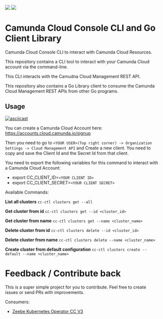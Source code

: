 <img src="https://img.shields.io/badge/Community%20Extension-An%20open%20source%20community%20maintained%20project-FF4700"> <img src="https://img.shields.io/badge/Lifecycle-Incubating-blue">

# Camunda Cloud Console CLI and Go Client Library
Camunda Cloud Console CLI to interact with Camunda Cloud Resources.

This repository contains a CLI tool to interact with your Camunda Cloud account via the command-line. 

This CLI interacts with the Camudna Cloud Management REST API.

This repository also contains a Go Library client to consume the Camunda Cloud Management REST APIs from other Go programs. 

## Usage

[![asciicast](https://asciinema.org/a/400246.svg)](https://asciinema.org/a/400246)

<script id="asciicast-400246" src="https://asciinema.org/a/400246.js" async></script>

You can create a Camunda Cloud Account here: https://accounts.cloud.camunda.io/signup
  
Then you need to go to `<YOUR USER>(Top right corner) -> Organization Settings -> Cloud Management API` 
and Create a new client. 
You need to copy and save the Client Id and the Secret Id from that client. 

You need to export the following variables for this command to interact with a Camunda Cloud Account:
  - export CC_CLIENT_ID=`<YOUR CLIENT ID>`
  - export CC_CLIENT_SECRET=`<YOUR CLIENT SECRET>`
  
  Available Commands:  
  
  **List all clusters**
  `cc-ctl clusters get --all`

  **Get cluster from id**
  `cc-ctl clusters get --id <cluster_id>`

  **Get cluster from name**
  `cc-ctl clusters get --name <cluster_name>`

  **Delete cluster from id**
  `cc-ctl clusters delete --id <cluster_id>`

  **Delete cluster from name**
  `cc-ctl clusters delete --name <cluster_name>`

  **Create cluster from default configuration**
  `cc-ctl clusters create --default --name <cluster_name>`

# Feedback / Contribute back

This is a super simple project for you to contribute. Feel free to create issues or send PRs with improvements. 

Consumers: 
- [Zeebe Kubernetes Operator CC V3](https://github.com/salaboy/zeebe-operator-cc)

